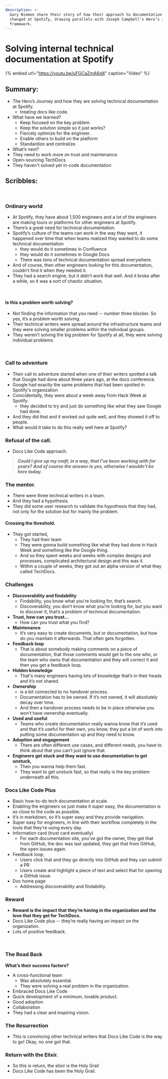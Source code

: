 ```yaml
---
description: >-
  Gary Niemen share their story of how their approach to documentation has
  changed at Spotify, drawing parallels with Joseph Campbell’s Hero’s Journey
  framework.
---
```


# Solving internal technical documentation at Spotify

{% embed url="https://youtu.be/uFGCaZmA6d4" caption="Video" %}

## Summary:

* The Hero’s Journey and how they are solving technical documentation at Spotify.
  * treating docs like code. ‌  
* What have we learned?
  * Keep focused on the key problem
  * Keep the solution simple so it just works? 
  * Fiercely optimize for the engineer.
  * Enable others to build on the platform
  * Standardize and centralize.  
* What’s next?
* They need to work more on trust and maintenance.
* Open-sourcing TechDocs
* They haven't solved yet in-code documentation

## Scribbles:

‌

### Ordinary world

* At Spotify, they have about 1,500 engineers and a lot of the engineers are making tours or platforms for other engineers at Spotify. 
* There’s a great need for technical documentation. 
* Spotify’s culture of the teams can work in the way they want, it happened over time that when teams realized they wanted to do some technical documentation
  * they would do it sometimes in Confluence
  * they would do it sometimes in Google Docs
  * There was tons of technical documentation spread everywhere. 
* And of course, then other engineers looking for this documentation, couldn’t find it when they needed it. 
* They had a search engine, but it didn’t work that well. And it broke after a while, so it was a sort of chaotic situation.

‌

#### Is this a problem worth solving? 

* Not finding the information that you need -- number three blocker. So yes, it’s a problem worth solving.
* Their technical writers were spread around the infrastructure teams and they were solving smaller problems within the individual groups. 
* They weren’t solving the big problem for Spotify at all, they were solving individual problems. 

‌

### Call to adventure

* Their call to adventure started when one of their writers spotted a talk that Google had done about three years ago, at the docs conference.
* Google had exactly the same problems that had been spotted in Spotify's organization  
* Coincidentally, they were about a week away from Hack Week at Spotify. 
  * they decided to try and just do something like what they saw Google had done.
* And they did that and it worked out quite well, and they showed it off to people.
* What would it take to do this really well here at Spotify? 

### Refusal of the call. 

* Docs Like Code approach. 

> _**Could I give up my craft, in a way, that I’ve been working with for years? And of course the answer is yes, otherwise I wouldn’t be here today.**_

### The mentor. 

* There were three technical writers in a team.
* And they had a hypothesis. 
* They did some user research to validate the hypothesis that they had, not only for the solution but for mainly the problem. 

#### Crossing the threshold.

* They got started,
  * They had their team 
  * They were gonna build something like what they had done in Hack Week and something like the Google thing. 
  * And so they spent weeks and weeks with complex designs and processes, complicated architectural design and this was it. 
  * Within a couple of weeks, they got out an alpha version of what they called TechDocs. 

### Challenges

* **Discoverability and findability**
  * Findability, you know what you’re looking for, that’s search. 
  * Discoverability, you don’t know what you’re looking for, but you want to discover it, that’s a problem of technical documentation. 
* **Trust, how can you trust…** 
  * How can you trust what you find?
* **Maintenance**
  * It’s very easy to create documents, but or documentation, but how do you maintain it afterwards. That often gets forgotten. 
* **Feedback loop**
  * That is about somebody making comments on a piece of documentation, that those comments would get to the one who, or the team who owns that documentation and they will correct it and then you get a feedback loop.
* **Hidden knowledge**
  * That's many engineers having lots of knowledge that’s in their heads and it’s not shared. 
* **Ownership** 
  * is a bit connected to no handover process. 
  * Documentation has to be owned. If it’s not owned, it will absolutely decay over time. 
  * And then a handover process needs to be in place otherwise you won’t have ownership eventually. 
* **Used and useful**
  * Teams who create documentation really wanna know that it’s used and that it’s useful for their own, you know, they put a lot of work into putting some documentation up and they need to know.
* **Adoption and engagement** 
  * There are often different use cases, and different needs, you have to think about that you can’t just ignore that. 
* **Engineers get stuck and they want to use documentation to get unstuck,** 
  * Then you wanna help them fast. 
  * They want to get unstuck fast, so that really is the key problem underneath all this. 

### Docs Like Code Plus

* Basic how-to-do tech documentation at scale.
* Enabling the engineers so just make it super easy, the documentation is as close to the code as possible.
*  It’s in markdown, so it’s super easy and they provide navigation.
* Super easy for engineers, in line with their workflow completely in the tools that they’re using every day.
* Information card \(trust card eventually\) 
  * For each documentation site, you’ve got the owner, they get that from GitHub, the doc was last updated, they get that from GitHub, the open issues again.
* Feedback loop, 
  * Users click that and they go directly into GitHub and they can submit a PR 
  * Users create and highlight a piece of text and select that for opening a GitHub issue. 
* Doc home page
  * Addressing discoverability and findability. 

### Reward

* **Reward is the impact that they’re having in the organization and the love that they get for TechDocs.**
* Docs Like Code plus -- they’re really having an impact on the organization.
* Lots of positive feedback.

‌

### The Road Back

**What’s their success factors?** 

* A cross-functional team
  * Was absolutely essential.
  * They were solving a real problem in the organization. 
* Embraced Docs Like Code
* Quick development of a minimum, lovable product. 
* Good adoption 
* Collaboration 
* They had a clear and inspiring vision.

### The Resurrection

* This is convincing other technical writers that Docs Like Code is the way to go! Okay, no one got that. 

### Return with the Elixir. 

* So this is return, the elixir is the Holy Grail
*  Docs Like Code has been the Holy Grail. ‌

